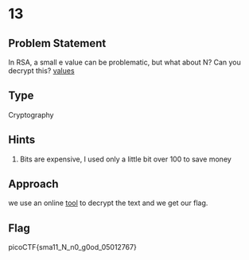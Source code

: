 # 13

## Problem Statement

In RSA, a small e value can be problematic, but what about N? Can you decrypt this? [values](https://mercury.picoctf.net/static/51d68e61bb41207a55f24e753f07c5a3/values)

## Type

Cryptography

## Hints

1. Bits are expensive, I used only a little bit over 100 to save money

## Approach

we use an online [tool](https://www.dcode.fr/rsa-cipher) to decrypt the text and we get our flag.

## Flag

picoCTF{sma11_N_n0_g0od_05012767}